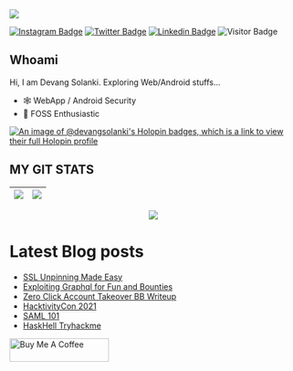 <img src="https://readme-typing-svg.herokuapp.com/?font=ubuntu&color=%23B335F7&size=22&vCenter=true&height=40&lines=Welcome+to+my+Repo+%F0%9F%91%8B;I%27m%20a%20hacker+%F0%9F%92%80;The+good+kind+of+hacker;And+I%27ve+never+been+a+criminal+%F0%9F%AB%B6">


[![Instagram Badge](https://img.shields.io/badge/-devangsolanki_-purple?style=plastic-square&logo=instagram&logoColor=white&link=https://instagram.com/devangsolanki_/)](https://instagram.com/devangsolanki_)
[![Twitter Badge](https://img.shields.io/badge/-devangsolankii-blue?style=plastic-square&logo=twitter&logoColor=white&link=https://www.twitter.com/devangsolankii)](https://www.twitter.com/devangsolankii)
[![Linkedin Badge](https://img.shields.io/badge/-Devang%20Solanki-blue?style=plastic-square&logo=linkedin&logoColor=white&link=https://www.linkedin.com/in/devangdsolanki/)](https://www.linkedin.com/in/devangdsolanki/)
![Visitor Badge](https://visitor-badge.laobi.icu/badge?page_id=Devang-Solanki)

## Whoami

Hi, I am Devang Solanki. Exploring Web/Android stuffs...

- 🕸️ WebApp / Android Security
- 🔭 FOSS Enthusiastic

[![An image of @devangsolanki's Holopin badges, which is a link to view their full Holopin profile](https://holopin.me/devangsolanki)](https://holopin.io/@devangsolanki)

## MY GIT STATS
<img src="https://github-readme-stats.vercel.app/api?username=Devang-Solanki&&show_icons=true&count_private=true"/>|<img src="https://github-readme-streak-stats.herokuapp.com/?user=Devang-Solanki"/>|
|---|---|

<p align="center"><img src="https://i.giphy.com/RThN0hOS2GO4M.gif" /></p>

# Latest Blog posts
<!-- BLOG-POST-LIST:START -->
- [SSL Unpinning Made Easy](https://devang-solanki.github.io/others/SSL_Unpinning_Made_Easy)
- [Exploiting Graphql for Fun and Bounties](https://devang-solanki.github.io/others/graphql)
- [Zero Click Account Takeover BB Writeup](https://devang-solanki.github.io/others/0_c_account_takeover)
- [HacktivityCon 2021](https://devang-solanki.github.io/others/hacktivityCon)
- [SAML 101](https://devang-solanki.github.io/others/SAML)
- [HaskHell Tryhackme](https://devang-solanki.github.io/tryhackme/haskhell)
<!-- BLOG-POST-LIST:END -->


<a href="https://www.buymeacoffee.com/devangsolankii" target="_blank"><img src="https://cdn.buymeacoffee.com/buttons/default-orange.png" alt="Buy Me A Coffee" height="41" width="174" /></a>
